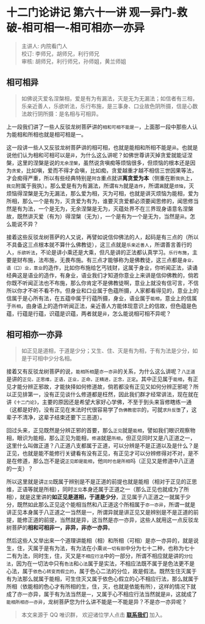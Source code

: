 # 十二门论讲记 第六十一讲 观一异门-救破-相可相一-相可相亦一亦异

> 主讲人: 内院看门人 <br />
> 校订: 李师兄，胡师兄，利行师兄 <br />
> 审核: 胡师兄，利行师兄，孙师姐，黄兰师姐 <br />

## 相可相异

> 如佛说灭爱名涅槃相，爱是有为有漏法，灭是无为无漏法；如信者有三相，乐亲近善人，乐欲听法，乐行布施，是三事身、口业故色阴所摄，信是心数法故行阴所摄：是名相与可相异。

上一段我们讲了一些人反驳龙树菩萨讲的`相和可相不能是一`，上面那一段中那些人认为能相和所相也就是相可相是一。

这一段讲一些人又反驳龙树菩萨讲的相可相，也就是能相和所相不能是`异`。也就是说他们认为相和可相可以是`异`，为什么这么讲呢？如佛世尊讲灭掉贪爱就能证涅槃，这里的涅槃是说的`无余涅槃`，虽然说贪嗔痴等烦恼很多，但烦恼的根本还是因为`贪爱`，比如嗔，爱而不得才会嗔，比如痴，贪爱越重才越不相信三世因果等法，才会痴得严重，所以有些经典特别是`阿含`重点就讲**离贪爱为本**（侧重在断`我执`上，`我见`附属于我执）。那么爱是有为有漏法，所谓`有为`就是`造作`，所谓`漏`就是`烦恼`，灭烦恼得涅槃是无为无漏法，那么爱为相，灭为可相，也就是讲灭烦恼为能相，爱为所相，那么一个是有为，灭贪爱为有为，谁要灭贪爱都必须要闻思修的，闻思修当然是有为法，一个是无为，无余涅槃是无为，灭蕴处界不在三界现身语意名涅槃故，既然讲灭爱（有为）得涅槃（无为），一个是有为一个是无为，当然是`异`。怎么能说不异？

接着这些反驳龙树菩萨的人又说，再譬如说信仰佛法的人，起码是有三点的（所以不具备这三点根本就不算什么佛教徒），这三点就是`乐亲近善人`，所谓善言善行的人，`乐欲听法`，不论是讲小乘还是大乘，但凡是讲的正法都认真学习。`乐行布施`，主要是财布施，法布施，无畏布施。有三点才能够称为是佛教徒，这三点都是`身业，语（口）业，意业`的造作，比如你布施给乞丐钱财，这属于身业，你听闻正法，读诵经典这是语业的造作，有身业，语业我们才知道你意业上来讲是信仰佛教的，倘若你既不听闻正法也不布施，那么你肯定不是佛教徒啊，意业上就没有信可言，不信所以你才不听不看不作。但身业和口业属于色蕴所摄，人家都看得见的，意业上的信属于是心所有法，在五蕴中属于行蕴所摄，身业，语业属于`能相`，意业上的信属于`所相`，由身语上的造作听闻正法，亲近善人方能体现意识上的信故，但色蕴是色蕴，行蕴是行蕴，识蕴是识蕴，两者就是`异`，怎么能说相可相不异呢？

## 相可相亦一亦异

> 如正见是道相，于道是少分；又生、住、灭是有为相，于有为法是少分，如是于可相中少分名相。

接着又有反驳龙树菩萨的说，`能相所相`是`亦一亦异`的关系，为什么这么讲呢？`八正道`是讲的`正见，正思维，正语，正业，正命，正精进，正念，正定`。其中正见属于`能相`，有正见才能分辨正邪故，才能抉择如何修道故，倘若都没有正见又如何分辨正邪呢？所以正见排第一，没有正见谈什么修道都是枉然，因此我们群才经常讲法，现在就在讲`《十二门论》`，主要的原因还是希望大家好心学佛，不至于到头来盲修瞎练一通（这都是好的，没有正见在末法时代很容易学了`伪佛教密宗`的，可就`求升反堕`了，这辈子不清净，这辈子结束还要下三恶道）。

回过头来，正见既然是分辨正邪的首要，那么`正见`就是`能相`，譬如我们眼识观察物相，眼识为能相，那么正见为能相，`修道`就是`所相`，但正见同时又是八正道之一，这里什么叫做正道？八正道八支都属于正道，可以分辨是不是正道以及是什么？是正见，也就是能不能修行关键看有没有正见，有正见才可以分辨修得对不对，是不是在修道，那么岂不是说`正见即是能相`，他`同时也是所相`吗（正见又是修道中八正道的一支）？

所以这里就是讲`正见`既属于辨别是不是正道的前提也就是能相（相对于正见的正思维，正语等就是所相），同时`正见`本身还属于正道之一（那么正见也就成为了所相），就是这里讲的**如正见是道相，于道是少分**，正见属于八正道之一就属于少分，既然如此那么正见这个能相当然和八正道这个所相属于`亦一亦异`，所谓一就是讲正见本身属于八正道之一当然是一，所谓异就是讲正见又是辨别是不是正道的前提，能修正道的前提，当然就是异，这当然是亦一亦异，这些人就用这一点反驳龙树菩萨的**相和可相非一，非异，非亦一亦异**。

然后这些人又举出来一个道理讲能相（相）和所相（可相）是亦一亦异的，就是说生，住，灭属于是有为法，有为法在小乘`说一切有部`中分为七十二种，也称为七十二有为法，同时生，住，灭又是`不相应行法`中的一部分，所谓不相应就是讲的`分位法`，因为在一切法中只有`色法`和`心法`属于是实法，不相应法既不属于是色法更不是心法，属于`依色心转变而假立的`，属于色心二法的分位，故是假法。既然生住灭属于有为法那么就属于能相，可生住灭又属于依色心假立的心不相应行法，那么就属于所相（依能相的色心才有所相的生，住，灭，也就是依能有所），这样的情况下就成了亦一亦异，属于有为法当然是`一`，又属于心不相应行法当然就是`异`，这就成了`能相所相亦一亦异`，龙树菩萨您为什么讲不能是一不能是异？不是亦一亦异呢？

> 本文来源于 QQ 唯识群， 欢迎诸位学人点击 **[联系我们](https://mp.weixin.qq.com/s/lZCfWjmLjgNR165Tx4_bCQ)** 加入。
